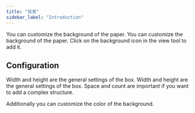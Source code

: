 ```yaml
---
title: "背景"
sidebar_label: "Introduction"
---
```



You can customize the background of the paper. You can customize the background of the paper. Click on the background icon in the view tool to add it.

## Configuration

Width and height are the general settings of the box. Width and height are the general settings of the box. Space and count are important if you want to add a complex structure.

Additionally you can customize the color of the background.
